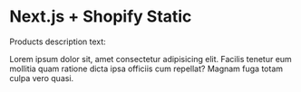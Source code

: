 # Next.js + Shopify Static

Products description text:

Lorem ipsum dolor sit, amet consectetur adipisicing elit. Facilis tenetur eum mollitia quam ratione dicta ipsa officiis cum repellat? Magnam fuga totam culpa vero quasi.
